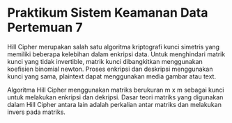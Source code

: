 # Praktikum Sistem Keamanan Data Pertemuan 7

Hill Cipher merupakan salah satu algoritma kriptografi kunci simetris yang memiliki beberapa kelebihan dalam enkripsi data. Untuk menghindari matrik kunci yang tidak invertible, matrik kunci dibangkitkan menggunakan koefisien binomial newton.  Proses enkripsi dan deskripsi menggunakan kunci yang sama, plaintext dapat menggunakan media gambar atau text.

Algoritma Hill Cipher menggunakan matriks berukuran m x m sebagai kunci untuk melakukan enkripsi dan dekripsi. Dasar teori matriks yang digunakan dalam Hill Cipher antara lain adalah perkalian antar matriks dan melakukan invers pada matriks.
